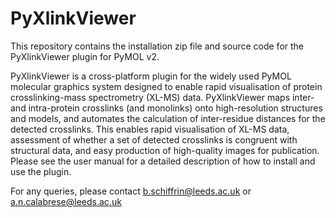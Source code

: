 # PyXlinkViewer
This repository contains the installation zip file and source code for the PyXlinkViewer plugin for PyMOL v2. 

PyXlinkViewer is a cross-platform plugin for the widely used PyMOL molecular graphics system designed to enable rapid visualisation of protein crosslinking-mass spectrometry (XL-MS) data. PyXlinkViewer maps inter- and intra-protein crosslinks (and monolinks) onto high-resolution structures and models, and automates the calculation of inter-residue distances for the detected crosslinks. This enables rapid visualisation of XL-MS data, assessment of whether a set of detected crosslinks is congruent with structural data, and easy production of high-quality images for publication. Please see the user manual for a detailed description of how to install and use the plugin.

For any queries, please contact b.schiffrin@leeds.ac.uk or a.n.calabrese@leeds.ac.uk
